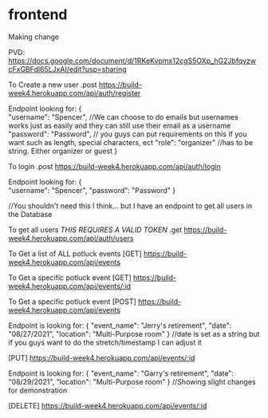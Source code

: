 # frontend

Making change

PVD: https://docs.google.com/document/d/1RKeKvpmx12cgS5OXp_hG2JbfqyzwcFxGBFdl65LJxAI/edit?usp=sharing


To Create a new user
.post https://build-week4.herokuapp.com/api/auth/register 

Endpoint looking for:
{   
    "username": "Spencer", //We can choose to do emails but usernames works just as easily and they can still use their email as a username
    "password": "Password", // you guys can put requirements on this if you want such as length, special characters, ect
    "role": "organizer" //has to be string. Either organizer or guest
}

To login
.post https://build-week4.herokuapp.com/api/auth/login

Endpoint looking for:
{   
    "username": "Spencer",
    "password": "Password"
}

//You shouldn't need this I think... but I have an endpoint to get all users in the Database

To get all users *THIS REQUIRES A VALID TOKEN*
.get https://build-week4.herokuapp.com/api/auth/users


To Get a list of ALL potluck events
[GET] https://build-week4.herokuapp.com/api/events

To Get a specific potluck event
[GET] https://build-week4.herokuapp.com/api/events/:id

To Get a specific potluck event
[POST] https://build-week4.herokuapp.com/api/events

Endpoint is looking for:
{
    "event_name": "Jerry's retirement",
    "date": "08/27/2021",
    "location": "Multi-Purpose room"
}
//date is set as a string but if you guys want to do the stretch/timestamp I can adjust it


[PUT] https://build-week4.herokuapp.com/api/events/:id

Endpoint is looking for:
{
    "event_name": "Garry's retirement",
    "date": "08/29/2021",
    "location": "Multi-Purpose room"
}
//Showing slight changes for demonstration

[DELETE] https://build-week4.herokuapp.com/api/events/:id



